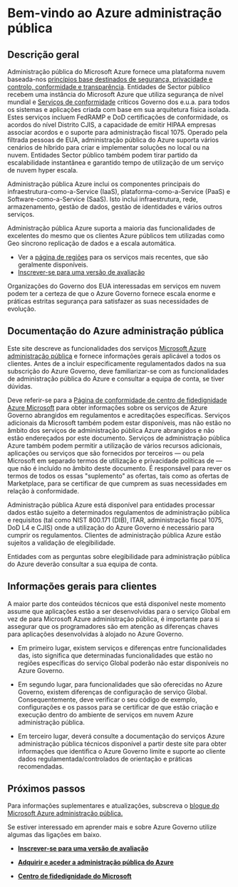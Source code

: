 <properties 
   pageTitle="Descrição geral de administração pública Azure | Microsoft Azure" 
   description="Este artigo fornece uma descrição geral das capacidades de Azure Government Cloud e estrutura fidedigna e de segurança utilizados para conformidade aplicável federal, estado e organizações de administração pública local e os respetivos parceiros de suporte. " 
   services="Azure-Government"
   cloud="gov" 
   documentationCenter="" 
   authors="ryansoc" 
   manager="zakramer"    editor=""/>

<tags
   ms.service="multiple"
   ms.devlang="na"
   ms.topic="article"
   ms.tgt_pltfrm="na"
   ms.workload="azure-government" 
   ms.date="10/18/2016"
   ms.author="ryansoc"/>

# <a name="welcome-to-azure-government"></a>Bem-vindo ao Azure administração pública

## <a name="overview"></a>Descrição geral

Administração pública do Microsoft Azure fornece uma plataforma nuvem baseada-nos [princípios base destinados de segurança, privacidade e controlo, conformidade e transparência](http://azure.com/gov). Entidades de Sector público recebem uma instância do Microsoft Azure que utiliza segurança de nível mundial e [Serviços de conformidade](https://azure.microsoft.com/support/trust-center/compliance/) críticos Governo dos e.u.a. para todos os sistemas e aplicações criada com base em sua arquitetura física isolada. Estes serviços incluem FedRAMP e DoD certificações de conformidade, os acordos do nível Distrito CJIS, a capacidade de emitir HIPAA empresas associar acordos e o suporte para administração fiscal 1075. Operado pela filtrada pessoas de EUA, administração pública do Azure suporta vários cenários de híbrido para criar e implementar soluções no local ou na nuvem. Entidades Sector público também podem tirar partido da escalabilidade instantânea e garantido tempo de utilização de um serviço de nuvem hyper escala.

Administração pública Azure inclui os componentes principais do infraestrutura-como-a-Service (IaaS), plataforma-como-a-Service (PaaS) e Software-como-a-Service (SaaS).  Isto inclui infraestrutura, rede, armazenamento, gestão de dados, gestão de identidades e vários outros serviços.

Administração pública Azure suporta a maioria das funcionalidades de excelentes do mesmo que os clientes Azure públicos tem utilizadas como Geo síncrono replicação de dados e a escala automática. 

- Ver a [página de regiões](https://azure.microsoft.com/regions/#services) para os serviços mais recentes, que são geralmente disponíveis.
- [Inscrever-se para uma versão de avaliação](https://azuregov.microsoft.com/trial/azuregovtrial)

Organizações do Governo dos EUA interessadas em serviços em nuvem podem ter a certeza de que o Azure Governo fornece escala enorme e práticas estritas segurança para satisfazer as suas necessidades de evolução.

## <a name="azure-government-documentation"></a>Documentação do Azure administração pública

Este site descreve as funcionalidades dos serviços [Microsoft Azure administração pública](https://azure.microsoft.com/features/gov/) e fornece informações gerais aplicável a todos os clientes. Antes de a incluir especificamente regulamentados dados na sua subscrição do Azure Governo, deve familiarizar-se com as funcionalidades de administração pública do Azure e consultar a equipa de conta, se tiver dúvidas.

Deve referir-se para a [Página de conformidade de centro de fidedignidade Azure Microsoft](http://www.microsoft.com/en-us/TrustCenter/Compliance/default.aspx) para obter informações sobre os serviços de Azure Governo abrangidos em regulamentos e acreditações específicas. Serviços adicionais da Microsoft também podem estar disponíveis, mas não estão no âmbito dos serviços de administração pública Azure abrangidos e não estão endereçados por este documento. Serviços de administração pública Azure também podem permitir a utilização de vários recursos adicionais, aplicações ou serviços que são fornecidos por terceiros — ou pela Microsoft em separado termos de utilização e privacidade políticas de — que não é incluído no âmbito deste documento. É responsável para rever os termos de todos os essas "suplemento" as ofertas, tais como as ofertas de Marketplace, para se certificar de que cumprem as suas necessidades em relação à conformidade.

Administração pública Azure está disponível para entidades processar dados estão sujeito a determinados regulamentos de administração pública e requisitos (tal como NIST 800.171 (DIB), ITAR, administração fiscal 1075, DoD L4 e CJIS) onde a utilização do Azure Governo é necessário para cumprir os regulamentos. Clientes de administração pública Azure estão sujeitos a validação de elegibilidade.

Entidades com as perguntas sobre elegibilidade para administração pública do Azure deverão consultar a sua equipa de conta.

## <a name="general-guidance-for-customers"></a>Informações gerais para clientes

A maior parte dos conteúdos técnicos que está disponível neste momento assume que aplicações estão a ser desenvolvidas para o serviço Global em vez de para Microsoft Azure administração pública, é importante para si assegurar que os programadores são em atenção as diferenças chaves para aplicações desenvolvidas à alojado no Azure Governo.

- Em primeiro lugar, existem serviços e diferenças entre funcionalidades das, isto significa que determinadas funcionalidades que estão no regiões específicas do serviço Global poderão não estar disponíveis no Azure Governo.

- Em segundo lugar, para funcionalidades que são oferecidas no Azure Governo, existem diferenças de configuração de serviço Global.  Consequentemente, deve verificar o seu código de exemplo, configurações e os passos para se certificar de que estão criação e execução dentro do ambiente de serviços em nuvem Azure administração pública.

- Em terceiro lugar, deverá consulte a documentação do serviços Azure administração pública técnicos disponível a partir deste site para obter informações que identifica o Azure Governo limite e suporte ao cliente dados regulamentada/controlados de orientação e práticas recomendadas.

## <a name="next-steps"></a>Próximos passos

Para informações suplementares e atualizações, subscreva o <a href="https://blogs.msdn.microsoft.com/azuregov/">blogue do Microsoft Azure administração pública.</a>

Se estiver interessado em aprender mais e sobre Azure Governo utilize algumas das ligações em baixo.

- **[Inscrever-se para uma versão de avaliação](https://azuregov.microsoft.com/trial/azuregovtrial)**

- **[Adquirir e aceder a administração pública do Azure](http://azure.com/gov)**

- **[Centro de fidedignidade do Microsoft](https://azure.microsoft.com/support/trust-center/compliance/)**


